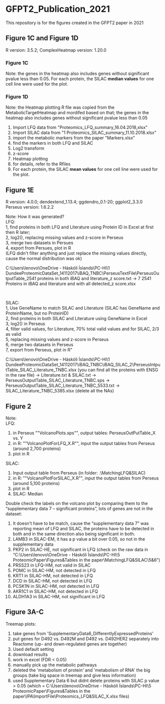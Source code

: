 # GFPT2_Publication_2021
This repository is for the figures created in the GFPT2 paper in 2021

## Figure 1C and Figure 1D
R version: 3.5.2; ComplexHeatmap version: 1.20.0 <br/>

### Figure 1C
Note: the genes in the heatmap also includes genes without significant pvalue less than 0.05. For each protein, the SILAC **median values** for one cell line were used for the plot.

### Figure 1D
Note: the Heatmap plotting R file was copied from the MetabolicTargetHeatmap and mordifed based on that; the genes in the heatmap also includes genes without significant pvalue less than 0.05 <br/>
1. Import LFQ data from "Proteomics_LFQ_summary_16.04.2018,xlsx" <br/>
2. Import SILAC data from "1 Proteomics_SILAC_summary_11.10.2018.xlsx" <br/>
3. import the metabolic markers from the paper "Markers.xlsx" <br/>
4. find the markers in both LFQ and SILAC <br/>
5. Log2 transform <br/>
6. z-score <br/>
7. Heatmap plotting <br/>
8. for details, refer to the Rfiles <br/>
9. For each protein, the SILAC **mean values** for one cell line were used for the plot. <br/>

## Figure 1E
R version: 4.0.0; dendextend_1.13.4; ggdendro_0.1-20; ggplot2_3.3.0 <br/>
Perseus version: 1.6.2.2

Note: How it was generated? <br/>
LFQ: <br/>
        1, find proteins in both LFQ and Literature using Protein ID in Excel at first then R later; <br/>
        2, log2(), replacing missing values and z-score in Perseus <br/>
        3, merge two datasets in Persues <br/>
        4, export from Persues, plot in R <br/>
(LFQ didn't filter anything and just replace the missing values directly, cause the normal distribution was ok) <br/>

C:\Users\lenovo\OneDrive - Háskóli Íslands\PC-HI\1 DundeeProteomicDataSet_14112017\iBAQ_TNBC\PerseusTextFile\PerseusOutputTable_2541 proteins in both iBAQ and literature_z score.txt -> 7 2541 Proteins in iBAQ and literature and with all detected_z score.xlsx <br/>

<br/>

SILAC: <br/>
         1, Use GeneName to match SILAC and Literature (SILAC has GeneName and ProteinName, but no ProteinID) <br/>
         2, find proteins in both SILAC and Literature using GeneName in Excel <br/>
         3, log2() in Perseus <br/>
         4, filter valid values, for Literature, 70% total valid values and for SILAC, 2/3 as valid <br/>
         5, replacing missing values and z-score in Perseus <br/>
         6, merge two datasets in Perseus <br/>
         7, export from Perseus, plot in R" <br/>

C:\Users\lenovo\OneDrive - Háskóli Íslands\PC-HI\1 DundeeProteomicDataSet_14112017\iBAQ_TNBC\iBAQ_SILAC_2\PerseusIntputTable_SILAC_Literature_TNBC.xlsx (you can find all the proteins with ENSG in the raw file) -> Literature.txt & SILAC.txt -> PerseusOutputTable_SILAC_Literature_TNBC.sps -> PerseusOutputTable_SILAC_Literature_TNBC_5533.txt -> SILAC_Literature_TNBC_5385.xlsx (delete all the NAs)

## Figure 2
Note: <br/>
LFQ:
1. in Perseus ""VolcanoPlots.sps"", output tables: PerseusOutPutTable_X vs. Y
2. in R: ""VolcanoPlotForLFQ_X.R"", input the output tables from Perseus (around 2,700 proteins)
3. plot in R

SILAC:
1. Input output table from Perseus (in folder: .\MatchingLFQ&SILAC)
2. in R: ""VolcanoPlotForSILAC_X.R"", input the output tables from Perseus (around 5,100 proteins)
3. plot in R
4. SILAC: Median

Double check the labels on the volcano plot by comparing them to the “supplementary data 7 – significant proteins”, lots of genes are not in the dataset:
1.	It doesn’t have to be match, cause the “supplementary data 7” was reporting mean of LFQ and SILAC, the proteins have to be detected in both and in the same direction also being significant in both.
2.	LAMB3 in SILAC-EM, it has a p value a bit over 0.05, so not in the supplementary data
3.	PKP2 in SILAC-HE, not significant in LFQ (check on the raw data in “C:\Users\lenovo\OneDrive - Háskóli Íslands\PC-HI\5 ProteomicPaper\Figures&Tables in the paper\MatchingLFQ&SILAC\5&6”)
4.	PRSS23 in LFQ-HM, not valid in SILAC
5.	POMC in SILAC-HM, not detected in LFQ
6.	KRT1 in SILAC-HM, not detected in LFQ
7.	DCD in SILAC-HM, not detected in LFQ
8.	PCSK1N in SILAC-HM, not detected in LFQ
9.	AKR1C1 in SILAC-HM, not detected in LFQ
10.	ALDH1A3 in SILAC-HM, not significant in LFQ

## Figure 3A-C
Treemap plots:
1. take genes from 'SupplementaryData6_DifferentlyExpressedProteins'
2. put genes for D492 vs. D492M and D492 vs. D492HER2 separately into Reactome (up- and down-regulated genes are together)
3. Used default setting
4. download results
5. work in excel (FDR < 0.05)
6. manually pick up the metabolic pathways
7. deleted the 'metabolism of protein' and 'metabolism of RNA' the big groups (take big space in treemap and give less information)
8. used Supplementary Data 6 but didnt delete proteins with SILAC p value > 0.05 (which = C:\Users\lenovo\OneDrive - Háskóli Íslands\PC-HI\5 ProteomicPaper\Figures&Tables in the paper\IPA\ImportFile\Proteomics_LFQ&SILAC_X.xlsx files)
